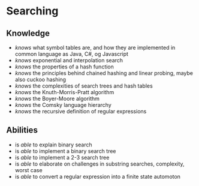 # Searching

## Knowledge

- _knows_ what symbol tables are, and how they are implemented in common language as Java, C#, og Javascript
- _knows_ exponential and interpolation search
- _knows_ the properties of a hash function
- _knows_ the principles behind chained hashing and linear probing, maybe also cuckoo hashing
- _knows_ the complexities of search trees and hash tables
- _knows_ the Knuth-Morris-Pratt algorithm
- _knows_ the Boyer-Moore algorithm
- _knows_ the Comsky language hierarchy
- _knows_ the recursive definition of regular expressions

## Abilities

- is _able_ to explain binary search
- is _able_ to implement a binary search tree
- is _able_ to implement a 2-3 search tree
- is _able_ to elaborate on challenges in substring searches, complexity, worst case
- is _able_ to convert a regular expression into a finite state automoton
